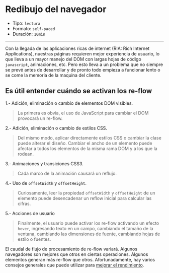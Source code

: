 # Redibujo del navegador

* Tipo: `lectura`
* Formato: `self-paced`
* Duración: `10min`

***

Con la llegada de las aplicaciones ricas de internet (RIA: Rich Internet
Applications), nuestras páginas requieren mejor experiencia de usuario, lo que
lleva a un mayor manejo del DOM con largas hojas de código `javascript`,
animaciones, etc. Pero esto lleva a un problema que no siempre se prevé antes
de desarrollar y de pronto todo empieza a funcionar lento o se come la memoria
de la maquina del cliente.

## Es útil entender cuándo se activan los re-flow

1.- Adición, eliminación o cambio de elementos DOM visibles.

> La primera es obvia, el uso de JavaScript para cambiar el DOM provocará un
re-flow.

2.- Adición, eliminación o cambio de estilos CSS.

> Del mismo modo, aplicar directamente estilos CSS o cambiar la clase puede alterar el diseño. Cambiar el ancho de un elemento puede afectar a todos los elementos de la misma rama DOM y a los que la rodean.

3.- Animaciones y transiciones CSS3.

>Cada marco de la animación causará un reflujo.

4.- Uso de `offsetWidth` y `offsetHeight`.

> Curiosamente, leer la propiedad `offsetWidth` y `offsetHeight` de un elemento puede desencadenar un reflow inicial para calcular las cifras.

5.- Acciones de usuario

> Finalmente, el usuario puede activar los re-flow activando un efecto `hover`, ingresando texto en un campo, cambiando el tamaño de la ventana, cambiando las dimensiones de fuente, cambiando hojas de estilo o fuentes.


El caudal de flujo de procesamiento de re-flow variará. Algunos navegadores
son mejores que otros en ciertas operaciones. Algunos elementos generan más
re-flow que otros. Afortunadamente, hay varios consejos generales que puede
utilizar para [mejorar el rendimiento](https://developers.google.com/speed/docs/insights/browser-reflow).

